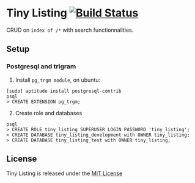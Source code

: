 # Tiny Listing [![Build Status](https://travis-ci.org/skelz0r/tiny_listing.svg)](https://travis-ci.org/skelz0r/tiny_listing)

CRUD on ``index of /*`` with search functionnalities.

## Setup
### Postgresql and trigram

1. Install ``pg_trgm module``, on ubuntu:

```shell
[sudo] aptitude install postgresql-contrib
psql
> CREATE EXTENSION pg_trgm;
```

2. Create role and databases

```shell
psql
> CREATE ROLE tiny_listing SUPERUSER LOGIN PASSWORD 'tiny_listing';
> CREATE DATABASE tiny_listing_development with OWNER tiny_listing;
> CREATE DATABASE tiny_listing_test with OWNER tiny_listing;
```

## License

Tiny Listing is released under the [MIT
License](http://opensource.org/licenses/MIT)
